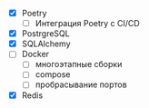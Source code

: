 - [x] Poetry
	- [ ] Интеграция Poetry с CI/CD
- [x] PostrgreSQL
- [x] SQLAlchemy
- [ ] Docker
	- [ ] многоэтапные сборки
	- [ ] compose
	- [ ] пробрасывание портов
- [x] Redis